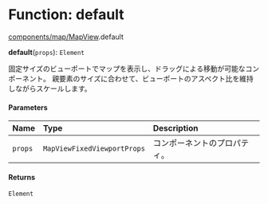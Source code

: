 # Function: default

[components/map/MapView](../modules/components_map_MapView.md).default

**default**(`props`): `Element`

固定サイズのビューポートでマップを表示し、ドラッグによる移動が可能なコンポーネント。
親要素のサイズに合わせて、ビューポートのアスペクト比を維持しながらスケールします。

#### Parameters

| Name | Type | Description |
| :------ | :------ | :------ |
| `props` | `MapViewFixedViewportProps` | コンポーネントのプロパティ。 |

#### Returns

`Element`
